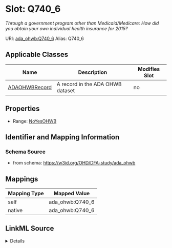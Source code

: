 

# Slot: Q740_6 


_Through a government program other than Medicaid/Medicare: How did you obtain your own individual health insurance for 2015?_





URI: [ada_ohwb:Q740_6](https://w3id.org/OHD/DFA-study/ada_ohwb/Q740_6)
Alias: Q740_6

<!-- no inheritance hierarchy -->





## Applicable Classes

| Name | Description | Modifies Slot |
| --- | --- | --- |
| [ADAOHWBRecord](ADAOHWBRecord.md) | A record in the ADA OHWB dataset |  no  |







## Properties

* Range: [NoYesOHWB](NoYesOHWB.md)





## Identifier and Mapping Information







### Schema Source


* from schema: https://w3id.org/OHD/DFA-study/ada_ohwb




## Mappings

| Mapping Type | Mapped Value |
| ---  | ---  |
| self | ada_ohwb:Q740_6 |
| native | ada_ohwb:Q740_6 |




## LinkML Source

<details>
```yaml
name: Q740_6
description: 'Through a government program other than Medicaid/Medicare: How did you
  obtain your own individual health insurance for 2015?'
from_schema: https://w3id.org/OHD/DFA-study/ada_ohwb
rank: 1000
alias: Q740_6
domain_of:
- ADA_OHWBRecord
range: NoYesOHWB

```
</details>